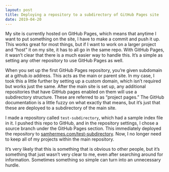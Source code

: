 ```yaml
---
layout: post
title: Deploying a repository to a subdirectory of GitHub Pages site
date: 2019-04-20
---
```

My site is currently hosted on GitHub Pages, which means that anytime I want to put something on the site, I have to make a commit and push it up. This works great for most things, but if I want to work on a larger project and “host” it on my site, it has to all go in the same repo. With GitHub Pages, it wasn’t clear that there is a much easier way to handle this. It’s a simple as setting any other repository to use GitHub Pages as well.

When you set up the first GitHub Pages repository, you’re given subdomain at a github.io address. This acts as the main or parent site. In my case, I took this a little further by setting up a custom domain, which isn’t required but works just the same. After the main site is set up, any additional repositories that have GitHub pages enabled on them will use a subdirectory structure. These are referred to as “project pages.” The GitHub documentation is a little fuzzy on what exactly that means, but it’s just that these are deployed to a subdirectory of the main site.

I made a repository called `test-subdirectory`, which had a sample index file in it. I pushed this repo to GitHub, and in the repository settings, I chose a source branch under the GitHub Pages section. This immediately deployed the repository to [samhermes.com/test-subdirectory](https://samhermes.com/test-subdirectory). Now, I no longer need to keep all of my projects within the main repository.

It’s very likely that this is something that is obvious to other people, but it’s something that just wasn’t very clear to me, even after searching around for information. Sometimes something so simple can turn into an unnecessary hurdle.